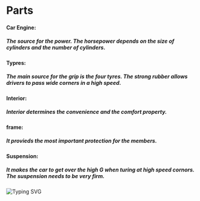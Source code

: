 
<h1>Parts</h1>
<body>
<h4>Car Engine: <h5>The source for the power. The horsepower depends on the size of cylinders and the number of cylinders.</h5>
    </h4>

<h4>Typres:
    <h5>The main source for the grip is the four tyres. The strong rubber allows drivers to pass wide corners in a high speed. </h5>
    </h4>

<h4>Interior: <h5>Interior determines the convenience and the comfort property.</h5> </h4>

<h4>frame:</h4> 
<h5>It provieds the most important protection for the members. </h5>

<h4>Suspension:</h4> 
<h5>It makes the car to get over the high G when turing at high speed cornors. The suspension needs to be very firm.</h5>

<img src="https://fierce-dawn-45790.herokuapp.com?font=Fira+Code&weight=500&size=21&duration=2000&pause=1000&color=F709F6&center=true&width=435&lines=View+Your+World+Everywhere+With+AR" alt="Typing SVG" />
